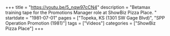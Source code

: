 +++
title = "https://youtu.be/5_nqw97cCN4"
description = "Betamax training tape for the Promotions Manager role at ShowBiz Pizza Place. "
startdate = "1981-07-01"
pages = ["Topeka, KS (1301 SW Gage Blvd)", "SPP Operation Promotion (1981)"]
tags = ["Videos"]
categories = ["ShowBiz Pizza Place"]
+++
